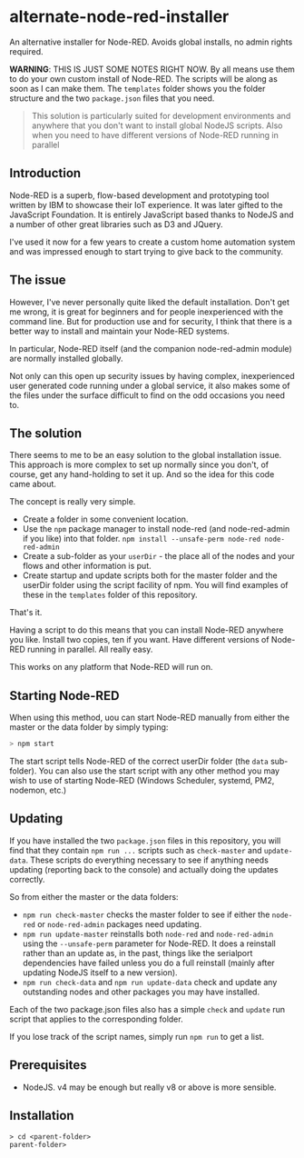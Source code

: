 # alternate-node-red-installer
An alternative installer for Node-RED. Avoids global installs, no admin rights required.

**WARNING**: THIS IS JUST SOME NOTES RIGHT NOW. By all means use them to do your own custom install of Node-RED.
The scripts will be along as soon as I can make them. The `templates` folder shows you the folder structure and
the two `package.json` files that you need.

> This solution is particularly suited for development environments and anywhere that you don't want to install global NodeJS scripts. Also when you need to have different versions of Node-RED running in parallel

## Introduction

Node-RED is a superb, flow-based development and prototyping tool written by IBM to showcase their IoT experience.
It was later gifted to the JavaScript Foundation. It is entirely JavaScript based thanks to NodeJS and a number
of other great libraries such as D3 and JQuery.

I've used it now for a few years to create a custom home automation system and was impressed enough to start trying
to give back to the community.

## The issue

However, I've never personally quite liked the default installation. Don't get me wrong, it is great for beginners
and for people inexperienced with the command line. But for production use and for security, I think that there
is a better way to install and maintain your Node-RED systems.

In particular, Node-RED itself (and the companion node-red-admin module) are normally installed globally.

Not only can this open up security issues by having complex, inexperienced user generated code running under a global
service, it also makes some of the files under the surface difficult to find on the odd occasions you need to.

## The solution

There seems to me to be an easy solution to the global installation issue. This approach is more complex to set up
normally since you don't, of course, get any hand-holding to set it up. And so the idea for this code came about.

The concept is really very simple.

* Create a folder in some convenient location.
* Use the `npm` package manager to install node-red (and node-red-admin if you like) into that folder. `npm install --unsafe-perm node-red node-red-admin`
* Create a sub-folder as your `userDir` - the place all
of the nodes and your flows and other information is put.
* Create startup and update scripts both for the master folder
and the userDir folder using the script facility of npm. You will find examples of these in the `templates` folder of this repository.

That's it.

Having a script to do this means that you can install Node-RED anywhere you like. Install two copies, ten if you want.
Have different versions of Node-RED running in parallel. All really easy.

This works on any platform that Node-RED will run on.

## Starting Node-RED

When using this method, uou can start Node-RED manually from either the master or the data folder by simply typing:

```bash
> npm start
```

The start script tells Node-RED of the correct userDir folder (the `data` sub-folder). You can also use the
start script with any other method you may wish to use of starting Node-RED (Windows Scheduler, systemd, PM2, nodemon, etc.)

## Updating

If you have installed the two `package.json` files in this repository, you will find that they contain `npm run ...`
scripts such as `check-master` and `update-data`. These scripts do everything necessary to see if anything needs
updating (reporting back to the console) and actually doing the updates correctly.

So from either the master or the data folders:

* `npm run check-master` checks the master folder to see if either the `node-red` or `node-red-admin` packages need updating.
* `npm run update-master` reinstalls both `node-red` and `node-red-admin` using the `--unsafe-perm` parameter for Node-RED.
    It does a reinstall rather than an update as, in the past, things like the serialport dependencies have failed
    unless you do a full reinstall (mainly after updating NodeJS itself to a new version).
* `npm run check-data` and `npm run update-data` check and update any outstanding nodes and other packages you may have installed.

Each of the two package.json files also has a simple `check` and `update` run script that applies to the corresponding folder.

If you lose track of the script names, simply run `npm run` to get a list.

## Prerequisites

* NodeJS. v4 may be enough but really v8 or above is more sensible.

## Installation

```
> cd <parent-folder>
parent-folder>
```
